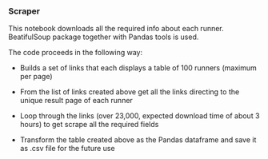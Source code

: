 ### Scraper
This notebook downloads all the required info about each runner. BeatifulSoup package together with Pandas tools is used.

The code proceeds in the following way:

- Builds a set of links that each displays a table of 100 runners (maximum per page)

- From the list of links created above get all the links directing to the unique result page of each runner

- Loop through the links (over 23,000, expected download time of about 3 hours) to get scrape all the required fields

- Transform the table created above as the Pandas dataframe and save it as .csv file for the future use

